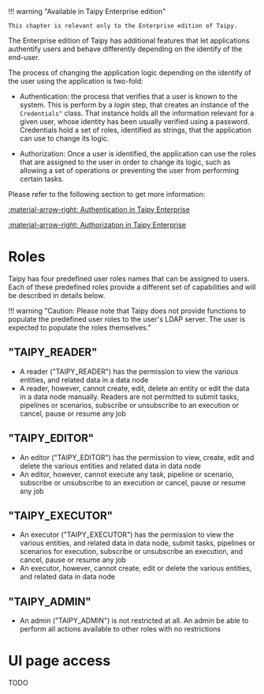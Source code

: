 !!! warning "Available in Taipy Enterprise edition"

    This chapter is relevant only to the Enterprise edition of Taipy.

The Enterprise edition of Taipy has additional features that let applications
authentify users and behave differently depending on the identify of the
end-user.

The process of changing the application logic depending on the identify of
the user using the application is two-fold:

   - Authentication: the process that verifies that a user is known to
     the system. This is perform by a *login* step, that creates an instance
     of the `Credentials^` class. That instance holds all the information relevant
     for a given user, whose identity has been usually verified using a password.<br/>
     Credentials hold a set of roles, identified as strings, that the application
     can use to change its logic.

   - Authorization: Once a user is identified, the application can use the
     roles that are assigned to the user in order to change its logic, such
     as allowing a set of operations or preventing the user from performing
     certain tasks.

Please refer to the following section to get more information:

[:material-arrow-right: Authentication in Taipy Enterprise](authorization.md)

[:material-arrow-right: Authorization in Taipy Enterprise](authorization.md)


# Roles

Taipy has four predefined user roles names that can be assigned to users. Each of these predefined roles provide a different set of capabilities and will be described in details below.

!!! warning
    "Caution: Please note that Taipy does not provide functions to populate the predefined user roles to the user's LDAP server. The user is expected to populate the roles themselves."

## "TAIPY_READER"

- A reader ("TAIPY_READER") has the permission to view the various entities, and related data in a data node
- A reader, however, cannot create, edit, delete an entity or edit the data in a data node manually. Readers are not permitted to submit tasks, pipelines or scenarios, subscribe or unsubscribe to an execution or cancel, pause or resume any job

## "TAIPY_EDITOR"

- An editor ("TAIPY_EDITOR") has the permission to view, create, edit and delete the various entities and related data in data node
- An editor, however, cannot execute any task, pipeline or scenario, subscribe or unsubscribe to an execution or cancel, pause or resume any job

## "TAIPY_EXECUTOR"

- An executor ("TAIPY_EXECUTOR") has the permission to view the various entities, and related data in data node, submit tasks, pipelines or scenarios for execution, subscribe or unsubscribe an execution, and cancel, pause or resume any job
- An executor, however, cannot create, edit or delete the various entities, and related data in data node

## "TAIPY_ADMIN"

- An admin ("TAIPY_ADMIN") is not restricted at all. An admin be able to perform all actions available to other roles with no restrictions


# UI page access

TODO
